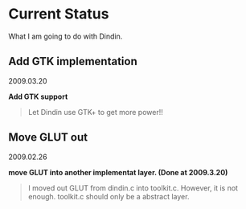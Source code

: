 # Current Status #
What I am going to do with Dindin.

## Add GTK implementation ##
2009.03.20

**Add GTK support**

> Let Dindin use GTK+ to get more power!!

## Move GLUT out ##
2009.02.26

**move GLUT into another implementat layer. (Done at 2009.3.20)**

> I moved out GLUT from dindin.c into toolkit.c. However, it is not enough. toolkit.c should only be a abstract layer.
